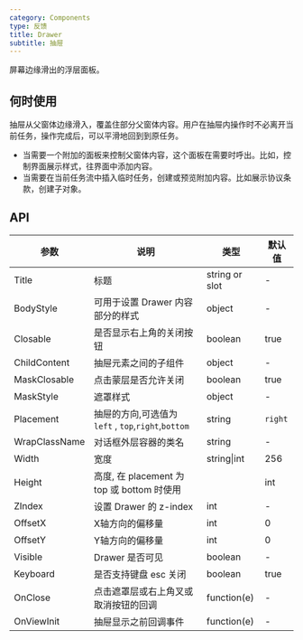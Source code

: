 ```yaml
---
category: Components
type: 反馈
title: Drawer
subtitle: 抽屉
---
```


屏幕边缘滑出的浮层面板。

## 何时使用

抽屉从父窗体边缘滑入，覆盖住部分父窗体内容。用户在抽屉内操作时不必离开当前任务，操作完成后，可以平滑地回到到原任务。

- 当需要一个附加的面板来控制父窗体内容，这个面板在需要时呼出。比如，控制界面展示样式，往界面中添加内容。
- 当需要在当前任务流中插入临时任务，创建或预览附加内容。比如展示协议条款，创建子对象。

## API

| 参数             | 说明                                         | 类型          | 默认值    |
| ---------------- | -------------------------------------------- | ------------- | --------- |
| Title            | 标题         | string or slot | -         |
| BodyStyle | 可用于设置 Drawer 内容部分的样式                               | object        | -         |
| Closable            | 是否显示右上角的关闭按钮           | boolean | true         |
| ChildContent |抽屉元素之间的子组件                                | object        | -         |
| MaskClosable              | 点击蒙层是否允许关闭         | boolean        | true        |
| MaskStyle | 遮罩样式                               | object        | -         |
| Placement | 抽屉的方向,可选值为 `left` , `top`,`right`,`bottom`        | string  | `right`         |
| WrapClassName | 对话框外层容器的类名                               | string        | -         |
| Width | 宽度                               | string\|int        | 256         |
| Height | 高度, 在 placement 为 top 或 bottom 时使用                               | |int        | 256        |
| ZIndex | 设置 Drawer 的 z-index                               | int        | -         |
| OffsetX | X轴方向的偏移量                                | int        | 0         |
| OffsetY | Y轴方向的偏移量                               | int        | 0         |
| Visible | Drawer 是否可见                               | boolean        | -         |
| Keyboard | 是否支持键盘 esc 关闭                               | boolean        | true         |
| OnClose        | 点击遮罩层或右上角叉或取消按钮的回调                                   | function(e)     | -         |
| OnViewInit             | 抽屉显示之前回调事件 | function(e)        | - |

